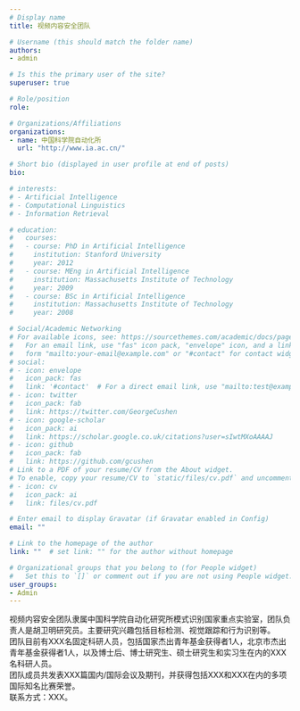 ```yaml
---
# Display name
title: 视频内容安全团队

# Username (this should match the folder name)
authors:
- admin

# Is this the primary user of the site?
superuser: true

# Role/position
role: 

# Organizations/Affiliations
organizations:
- name: 中国科学院自动化所
  url: "http://www.ia.ac.cn/"

# Short bio (displayed in user profile at end of posts)
bio: 

# interests:
# - Artificial Intelligence
# - Computational Linguistics
# - Information Retrieval

# education:
#   courses:
#   - course: PhD in Artificial Intelligence
#     institution: Stanford University
#     year: 2012
#   - course: MEng in Artificial Intelligence
#     institution: Massachusetts Institute of Technology
#     year: 2009
#   - course: BSc in Artificial Intelligence
#     institution: Massachusetts Institute of Technology
#     year: 2008

# Social/Academic Networking
# For available icons, see: https://sourcethemes.com/academic/docs/page-builder/#icons
#   For an email link, use "fas" icon pack, "envelope" icon, and a link in the
#   form "mailto:your-email@example.com" or "#contact" for contact widget.
# social:
# - icon: envelope
#   icon_pack: fas
#   link: '#contact'  # For a direct email link, use "mailto:test@example.org".
# - icon: twitter
#   icon_pack: fab
#   link: https://twitter.com/GeorgeCushen
# - icon: google-scholar
#   icon_pack: ai
#   link: https://scholar.google.co.uk/citations?user=sIwtMXoAAAAJ
# - icon: github
#   icon_pack: fab
#   link: https://github.com/gcushen
# Link to a PDF of your resume/CV from the About widget.
# To enable, copy your resume/CV to `static/files/cv.pdf` and uncomment the lines below.
# - icon: cv
#   icon_pack: ai
#   link: files/cv.pdf

# Enter email to display Gravatar (if Gravatar enabled in Config)
email: ""

# Link to the homepage of the author
link: ""  # set link: "" for the author without homepage

# Organizational groups that you belong to (for People widget)
#   Set this to `[]` or comment out if you are not using People widget.
user_groups:
- Admin
---
```

视频内容安全团队隶属中国科学院自动化研究所模式识别国家重点实验室，团队负责人是胡卫明研究员。主要研究兴趣包括目标检测、视觉跟踪和行为识别等。  
团队目前有XXX名固定科研人员，包括国家杰出青年基金获得者1人，北京市杰出青年基金获得者1人，以及博士后、博士研究生、硕士研究生和实习生在内的XXX名科研人员。  
团队成员共发表XXX篇国内/国际会议及期刊，并获得包括XXX和XXX在内的多项国际知名比赛荣誉。  
联系方式：XXX。
